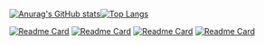 [![Anurag's GitHub stats](https://github-readme-stats.vercel.app/api?username=xiiiew&theme=flag-india&show_icons=true&hide_title=true)](https://github.com/xiiiew?tab=repositories)[![Top Langs](https://github-readme-stats.vercel.app/api/top-langs/?username=xiiiew&layout=compact)](https://github.com/xiiiew?tab=repositories)

[![Readme Card](https://github-readme-stats.vercel.app/api/pin/?username=xiiiew&repo=lightning-engine&show_owner=false&theme=vue)](https://github.com/xiiiew/lightning-engine)
[![Readme Card](https://github-readme-stats.vercel.app/api/pin/?username=xiiiew&repo=websocket-push-go&show_owner=false&theme=vue)](https://github.com/xiiiew/websocket-push-go)
[![Readme Card](https://github-readme-stats.vercel.app/api/pin/?username=xiiiew&repo=websocket-push-go&show_owner=false&theme=vue)](https://github.com/xiiiew/eqs)
[![Readme Card](https://github-readme-stats.vercel.app/api/pin/?username=xiiiew&repo=gocryptotrader&show_owner=false&theme=vue)](https://github.com/xiiiew/gocryptotrader)
